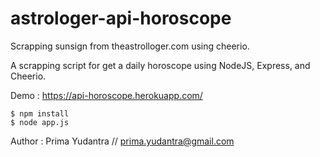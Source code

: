 # astrologer-api-horoscope
Scrapping sunsign from theastrolloger.com using cheerio.

A scrapping script for get a daily horoscope using NodeJS, Express, and Cheerio.

Demo : https://api-horoscope.herokuapp.com/


```
$ npm install
$ node app.js
```


Author : Prima Yudantra // prima.yudantra@gmail.com
